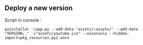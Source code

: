 ## Deploy a new version

Script in console :

```
pyinstaller .\app.py --add-data "assets/;assets/" --add-data "VERSION;." -i"assets/youtube.ico" --noconsole --hidden-import=pkg_resources.py2_warn
```
